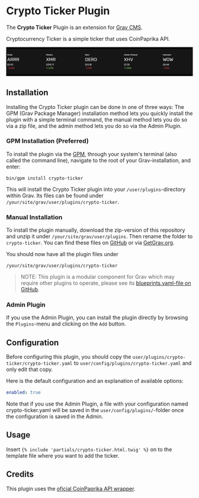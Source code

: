 # Crypto Ticker Plugin

The **Crypto Ticker** Plugin is an extension for [Grav CMS](http://github.com/getgrav/grav). 

Cryptocurrency Ticker is a simple ticker that uses CoinPaprika API.

![](https://raw.githubusercontent.com/LuanHimmlisch/grav-plugin-crypto-ticker/main/screenshot.jpg)

## Installation

Installing the Crypto Ticker plugin can be done in one of three ways: The GPM (Grav Package Manager) installation method lets you quickly install the plugin with a simple terminal command, the manual method lets you do so via a zip file, and the admin method lets you do so via the Admin Plugin.

### GPM Installation (Preferred)

To install the plugin via the [GPM](http://learn.getgrav.org/advanced/grav-gpm), through your system's terminal (also called the command line), navigate to the root of your Grav-installation, and enter:

    bin/gpm install crypto-ticker

This will install the Crypto Ticker plugin into your `/user/plugins`-directory within Grav. Its files can be found under `/your/site/grav/user/plugins/crypto-ticker`.

### Manual Installation

To install the plugin manually, download the zip-version of this repository and unzip it under `/your/site/grav/user/plugins`. Then rename the folder to `crypto-ticker`. You can find these files on [GitHub](https://github.com/luan-himmlisch/grav-plugin-crypto-ticker) or via [GetGrav.org](http://getgrav.org/downloads/plugins#extras).

You should now have all the plugin files under

    /your/site/grav/user/plugins/crypto-ticker
	
> NOTE: This plugin is a modular component for Grav which may require other plugins to operate, please see its [blueprints.yaml-file on GitHub](https://github.com/luan-himmlisch/grav-plugin-crypto-ticker/blob/master/blueprints.yaml).

### Admin Plugin

If you use the Admin Plugin, you can install the plugin directly by browsing the `Plugins`-menu and clicking on the `Add` button.

## Configuration

Before configuring this plugin, you should copy the `user/plugins/crypto-ticker/crypto-ticker.yaml` to `user/config/plugins/crypto-ticker.yaml` and only edit that copy.

Here is the default configuration and an explanation of available options:

```yaml
enabled: true
```

Note that if you use the Admin Plugin, a file with your configuration named crypto-ticker.yaml will be saved in the `user/config/plugins/`-folder once the configuration is saved in the Admin.

## Usage

Insert `{% include 'partials/crypto-ticker.html.twig' %}` on to the template file where you want to add the ticker.

## Credits

This plugin uses the [oficial CoinPaprika API wrapper](https://github.com/coinpaprika/coinpaprika-api-php-client).